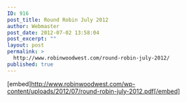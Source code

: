 ```yaml
---
ID: 916
post_title: Round Robin July 2012
author: Webmaster
post_date: 2012-07-02 13:58:04
post_excerpt: ""
layout: post
permalink: >
  http://www.robinwoodwest.com/round-robin-july-2012/
published: true
---
```

[embed]http://www.robinwoodwest.com/wp-content/uploads/2012/07/round-robin-july-2012.pdf[/embed]